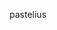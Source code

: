 pastelius
<head> <script data-ad-client="ca-pub-9998760931527614" async src="https://pagead2.googlesyndication.com/pagead/js/adsbygoogle.js"></script> </head>
